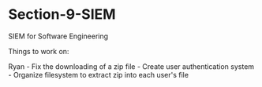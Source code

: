 # Section-9-SIEM
SIEM for Software Engineering

Things to work on:

Ryan
	- Fix the downloading of a zip file
	- Create user authentication system
	- Organize filesystem to extract zip into each user's file
